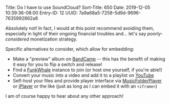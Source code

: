 Title: Do I have to use SoundCloud?
Sort-Title: 650
Date: 2019-12-05 10:39:36-08:00
Entry-ID: 12
UUID: 7a9a68a5-7258-5d9d-9696-7635992862a8

Absolutely not! In fact, I would at this point recommend avoiding them, especially in light of their ongoing financial troubles and... let's say *poorly-considered* monetization strategy.

Specific alternatives to consider, which allow for embedding:

* Make a "preview" album on [BandCamp](https://bandcamp.com/) -- this has the benefit of making it easy for you to flip a switch and release!
* Find a [FunkWhale](https://funkwhale.audio/) instance to join (or host one yourself, if you're able!)
* Convert your music into a video and add it to a playlist on [YouTube](https://youtube.com/)
* Self-host your files and provide player interface via [MusicFolderPlayer](https://github.com/ltGuillaume/MusicFolderPlayer) or [jPlayer](http://jplayer.org/) or the like (just as long as I can embed it with an `<iframe>`)

I am of course happy to hear about any other approach!
